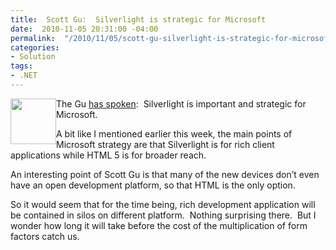 ```yaml
---
title:  Scott Gu:  Silverlight is strategic for Microsoft
date:  2010-11-05 20:31:00 -04:00
permalink:  "/2010/11/05/scott-gu-silverlight-is-strategic-for-microsoft/"
categories:
- Solution
tags:
- .NET
---
```

<p><a href="http://twitter.com/account/profile_image/scottgu?hreflang=en"><img style="display:inline;margin-left:0;margin-right:0;" border="0" alt="" align="left" src="http://a0.twimg.com/profile_images/565139568/redshirt_bigger.jpg" width="73" height="73" /></a>The Gu <a href="http://weblogs.asp.net/scottgu/archive/2010/11/04/silverlight-questions.aspx">has spoken</a>:&#160; Silverlight is important and strategic for Microsoft.</p>  <p>A bit like I mentioned earlier this week, the main points of Microsoft strategy are that Silverlight is for rich client applications while HTML 5 is for broader reach.</p>  <p>An interesting point of Scott Gu is that many of the new devices don’t even have an open development platform, so that HTML is the only option.</p> So it would seem that for the time being, rich development application will be contained in silos on different platform.&#160; Nothing surprising there.&#160; But I wonder how long it will take before the cost of the multiplication of form factors catch us.